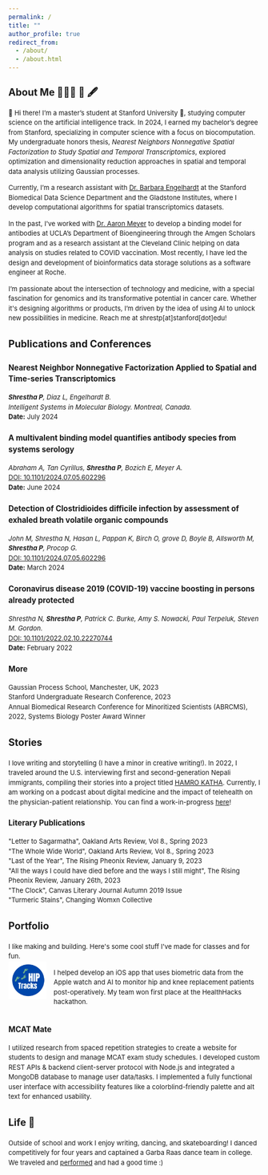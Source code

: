 ```yaml
---
permalink: /
title: ""
author_profile: true
redirect_from: 
  - /about/
  - /about.html
---
```

<div style="font-size: 13px; line-height: 1.5;">

<div>
  <h2>About Me 👩🏻‍💻 🧬 🖋️</h2>
  <p>👋 Hi there! I’m a master’s student at Stanford University 🌲, studying computer science on the artificial intelligence track. In 2024, I earned my bachelor’s degree from Stanford, specializing in computer science with a focus on biocomputation. My undergraduate honors thesis, <em>Nearest Neighbors Nonnegative Spatial Factorization to Study Spatial and Temporal Transcriptomics</em>, explored optimization and dimensionality reduction approaches in spatial and temporal data analysis utilizing Gaussian processes. </p>

   <p> Currently, I’m a research assistant with <a href="https://profiles.stanford.edu/barbara-engelhardt">Dr. Barbara Engelhardt</a> at the Stanford Biomedical Data Science Department and the Gladstone Institutes, where I develop computational algorithms for spatial transcriptomics datasets. </p>

   <p>In the past, I've worked with <a href="https://samueli.ucla.edu/people/aaron-meyer/">Dr. Aaron Meyer</a> to develop a binding model for antibodies at UCLA’s Department of Bioengineering through the Amgen Scholars program and as a research assistant at the Cleveland Clinic helping on data analysis on studies related to COVID vaccination. Most recently, I have led the design and development of bioinformatics data storage solutions as a software engineer at Roche.  </p>

   <p>I’m passionate about the intersection of technology and medicine, with a special fascination for genomics and its transformative potential in cancer care. Whether it's designing algorithms or products, I’m driven by the idea of using AI to unlock new possibilities in medicine. Reach me at shrestp[at]stanford[dot]edu! </p>
</div>

<div>
  <h2>Publications and Conferences</h2>
  <div>
    <h3><strong>Nearest Neighbor Nonnegative Factorization Applied to Spatial and Time-series Transcriptomics</strong></h3>
    <p><em><strong>Shrestha P</strong>, Diaz L, Engelhardt B.</em><br>
    <em>Intelligent Systems in Molecular Biology. Montreal, Canada.</em><br>
    <strong>Date:</strong> July 2024
    <h3><strong>A multivalent binding model quantifies antibody species from systems serology</strong></h3>
    <p><em>Abraham A, Tan Cyrillus, <strong>Shrestha P</strong>, Bozich E, Meyer A.</em><br>
    <a href="https://doi.org/10.1101/2024.07.05.602296" target="_blank">DOI: 10.1101/2024.07.05.602296</a><br>
    <strong>Date:</strong> June 2024
    <h3><strong>Detection of Clostridioides difficile infection by assessment of exhaled breath volatile organic compounds</strong></h3>
    <p><em>John M, Shrestha N, Hasan L, Pappan K, Birch O, grove D, Boyle B, Allsworth M, <strong>Shrestha P</strong>, Procop G.</em><br>
      <a href="https://doi.org/10.1101/2024.07.05.602296" target="_blank">DOI: 10.1101/2024.07.05.602296</a><br>
    <strong>Date:</strong> March 2024
    <h3><strong>Coronavirus disease 2019 (COVID-19) vaccine boosting in persons already protected</strong></h3>
    <p><em>Shrestha N, <strong>Shrestha P</strong>, Patrick C. Burke, Amy S. Nowacki, Paul Terpeluk, Steven M. Gordon.</em><br>
      <a href="https://doi.org/10.1101/2022.02.10.22270744" target="_blank">DOI: 10.1101/2022.02.10.22270744</a><br>
    <strong>Date:</strong> February 2022</p>
    <h3><strong>More</strong></h3>
    <p>
    Gaussian Process School, Manchester, UK, 2023<br>
    Stanford Undergraduate Research Conference, 2023<br>
    Annual Biomedical Research Conference for Minoritized Scientists (ABRCMS), 2022, Systems Biology Poster Award Winner<br>
    </p>

<div>
  <h2>Stories</h2>
  <p>
    I love writing and storytelling (I have a minor in creative writing!). In 2022, I traveled around the U.S. interviewing first and second-generation Nepali immigrants, compiling their stories into a project titled <a href="https://www.hamrokathacollection.com/">HAMRO KATHA</a>. Currently, I am working on a podcast about digital medicine and the impact of telehealth on the physician-patient relationship. You can find a work-in-progress <a href="https://www.podbean.com/media/share/pb-vgtbc-17736d9?action=openEpisode&episodeId=pb24590041&episodeIdTag=vgtbc&podcastId=pbblog19813022&podcastIdTag=2b9hh&utm_campaign=admin_episode&utm_medium=dlink&utm_source=episode_share">here</a>!
    <h3> Literary Publications </h3>
    <p>
    "Letter to Sagarmatha", Oakland Arts Review, Vol 8., Spring 2023<br>
    "The Whole Wide World", Oakland Arts Review, Vol 8., Spring 2023<br>
    "Last of the Year", The Rising Pheonix Review, January 9, 2023 <br>
    "All the ways I could have died before and the ways I still might", The Rising Pheonix Review, January 26th, 2023<br>
    "The Clock", Canvas Literary Journal Autumn 2019 Issue<br>
    "Turmeric Stains", Changing Womxn Collective<br>
    </p>
  </p>
</div>

<div>
    <h2>Portfolio</h2>
    I like making and building. Here's some cool stuff I've made for classes and for fun.
    <div style="display: flex; align-items: flex-start; margin-bottom: 20px;">
      <img src="/images/hip_tracks_logo.png" alt="HipTracks App Logo" style="width: 15%; max-width: 100px; margin-right: 15px;">
      <div>
        <p>
          I helped develop an iOS app that uses biometric data from the Apple watch and AI to monitor hip and knee replacement patients post-operatively. My team won first place at the HealthHacks hackathon.
        </p>
      </div>
    </div>
    <h3>MCAT Mate</h3>
    <p>
      I utilized research from spaced repetition strategies to create a website for students to design and manage MCAT exam study schedules. I developed custom REST APIs & backend client-server protocol with Node.js and integrated a MongoDB database to manage user data/tasks. I implemented a fully functional user interface with accessibility features like a colorblind-friendly palette and alt text for enhanced usability.
    </p>
</div>

<div>
  <h2>Life 🌟</h2>
  <p>
    Outside of school and work I enjoy writing, dancing, and skateboarding! I danced competitively for four years and captained a <a herf="https://basmatiraas.wixsite.com/stanford">Garba Raas dance team</a> in college. We traveled and <a href="https://www.youtube.com/watch?v=O0qfBkuKii4">performed</a> and had a good time :)
  </p>
</div>
